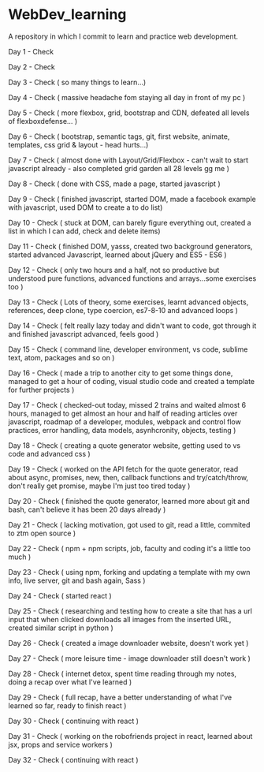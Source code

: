 # WebDev_learning
A repository in which I commit to learn and practice web development.

Day 1 - Check

Day 2 - Check

Day 3 - Check ( so many things to learn...)

Day 4 - Check ( massive headache fom staying all day in front of my pc )

Day 5 - Check ( more flexbox, grid, bootstrap and CDN, defeated all levels of flexboxdefense... ) 

Day 6 - Check ( bootstrap, semantic tags, git, first website, animate, templates, css grid & layout - head hurts...)

Day 7 - Check ( almost done with Layout/Grid/Flexbox - can't wait to start javascript already - also completed grid garden all 28 levels gg me )

Day 8 - Check ( done with CSS, made a page, started javascript )

Day 9 - Check ( finished javascript, started DOM, made a facebook example with javascript, used DOM to create a to do list)

Day 10 - Check ( stuck at DOM, can barely figure everything out, created a list in which I can add, check and delete items)

Day 11 - Check ( finished DOM, yasss, created two background generators, started advanced Javascript, learned about jQuery and ES5 - ES6 )

Day 12 - Check ( only two hours and a half, not so productive but understood pure functions, advanced functions and arrays...some exercises too )

Day 13 - Check ( Lots of theory, some exercises, learnt advanced objects, references, deep clone, type coercion, es7-8-10 and advanced loops )

Day 14 - Check ( felt really lazy today and didn't want to code, got through it and finished javascript advanced, feels good )

Day 15 - Check ( command line, developer environment, vs code, sublime text, atom, packages and so on )

Day 16 - Check ( made a trip to another city to get some things done, managed to get a hour of coding, visual studio code and created a template for further projects )

Day 17 - Check ( checked-out today, missed 2 trains and waited almost 6 hours, managed to get almost an hour and half of reading articles over javascript, roadmap of a developer, modules, webpack and control flow practices, error handling, data models, asynhcronity, objects, testing )

Day 18 - Check ( creating a quote generator website, getting used to vs code and advanced css )

Day 19 - Check ( worked on the API fetch for the quote generator, read about async, promises, new, then, callback functions and try/catch/throw, don't really get promise, maybe I'm just too tired today )

Day 20 - Check ( finished the quote generator, learned more about git and bash, can't believe it has been 20 days already )

Day 21 - Check ( lacking motivation, got used to git, read a little, commited to ztm open source )

Day 22 - Check ( npm + npm scripts, job, faculty and coding it's a little too much )

Day 23 - Check ( using npm, forking and updating a template with my own info, live server, git and bash again, Sass )

Day 24 - Check ( started react )

Day 25 - Check ( researching and testing how to create a site that has a url input that when clicked downloads all images from the inserted URL, created similar script in python )

Day 26 - Check ( created a image downloader website, doesn't work yet )

Day 27 - Check ( more leisure time - image downloader still doesn't work )

Day 28 - Check ( internet detox, spent time reading through my notes, doing a recap over what I've learned )

Day 29 - Check ( full recap, have a better understanding of what I've learned so far, ready to finish react )

Day 30 - Check ( continuing with react )

Day 31 - Check ( working on the robofriends project in react, learned about jsx, props and service workers )

Day 32 - Check ( continuing with react )
